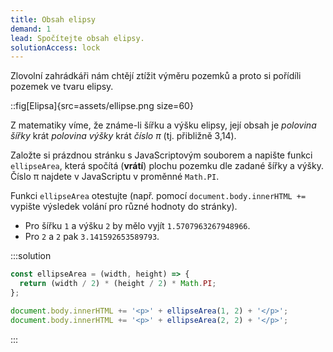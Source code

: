 ```yaml
---
title: Obsah elipsy
demand: 1
lead: Spočítejte obsah elipsy.
solutionAccess: lock
---
```


Zlovolní zahrádkáři nám chtějí ztížit výměru pozemků a proto si pořídíli pozemek ve tvaru elipsy.

::fig[Elipsa]{src=assets/ellipse.png size=60}

Z matematiky víme, že známe-li šířku a výšku elipsy, její obsah je _polovina šířky_ krát _polovina výšky_ krát _číslo π_ (tj. přibližně 3,14).

Založte si prázdnou stránku s JavaScriptovým souborem a napište funkci `ellipseArea`, která spočítá (**vrátí**) plochu pozemku dle zadané šířky a výšky. Číslo π najdete v JavaScriptu v proměnné `Math.PI`.

Funkci `ellipseArea` otestujte (např. pomocí `document.body.innerHTML +=` vypište výsledek volání pro různé hodnoty do stránky).

- Pro šířku `1` a výšku `2` by mělo vyjít `1.5707963267948966`.
- Pro `2` a `2` pak `3.141592653589793`.

:::solution

```js
const ellipseArea = (width, height) => {
  return (width / 2) * (height / 2) * Math.PI;
};

document.body.innerHTML += '<p>' + ellipseArea(1, 2) + '</p>';
document.body.innerHTML += '<p>' + ellipseArea(2, 2) + '</p>';
```

:::
